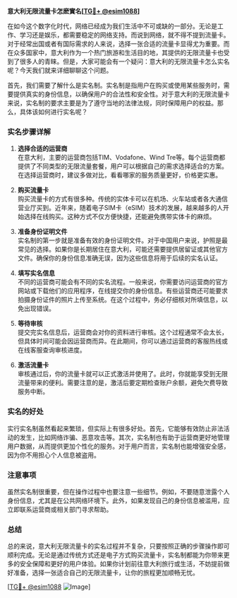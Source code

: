 **意大利无限流量卡怎麽實名[[TG💪+ @esim1088](https://t.me/s/esim1088)]**

在如今这个数字化时代，网络已经成为我们生活中不可或缺的一部分。无论是工作、学习还是娱乐，都需要稳定的网络支持。而说到网络，就不得不提到流量卡。对于经常出国或者有国际需求的人来说，选择一张合适的流量卡显得尤为重要。而在众多国家中，意大利作为一个热门旅游和生活目的地，其提供的无限流量卡也受到了很多人的青睐。但是，大家可能会有一个疑问：意大利的无限流量卡怎么实名呢？今天我们就来详细聊聊这个问题。

首先，我们需要了解什么是实名制。实名制是指用户在购买或使用某些服务时，需要提供真实的身份信息，以确保用户的合法性和安全性。对于意大利的无限流量卡来说，实名制的要求主要是为了遵守当地的法律法规，同时保障用户的权益。那么，具体该如何进行实名呢？

### 实名步骤详解

1. **选择合适的运营商**  
   在意大利，主要的运营商包括TIM、Vodafone、Wind Tre等。每个运营商都提供了不同类型的无限流量套餐，用户可以根据自己的需求选择适合的方案。在选择运营商时，建议多做对比，看看哪家的服务质量更好，价格更实惠。

2. **购买流量卡**  
   购买流量卡的方式有很多种。传统的实体卡可以在机场、火车站或者各大通信营业厅买到。近年来，随着电子SIM卡（eSIM）技术的发展，越来越多的人开始选择在线购买。这种方式不仅方便快捷，还能避免携带实体卡的麻烦。

3. **准备身份证明文件**  
   实名制的第一步就是准备有效的身份证明文件。对于中国用户来说，护照是最常见的选择。如果你是长期居住在意大利，可能还需要提供居留证或其他官方文件。确保你的身份信息准确无误，因为这些信息将用于后续的实名认证。

4. **填写实名信息**  
   不同的运营商可能会有不同的实名流程。一般来说，你需要访问运营商的官方网站或下载他们的应用程序，在线提交你的身份信息。有些运营商还可能要求拍摄身份证件的照片上传至系统。在这个过程中，务必仔细核对所填信息，以免出现错误。

5. **等待审核**  
   提交完实名信息后，运营商会对你的资料进行审核。这个过程通常不会太长，但具体时间可能会因运营商而异。在此期间，你可以通过运营商的客服热线或在线客服查询审核进度。

6. **激活流量卡**  
   审核通过后，你的流量卡就可以正式激活并使用了。此时，你就能享受到无限流量带来的便利。需要注意的是，激活后要定期检查账户余额，避免欠费导致服务中断。

### 实名的好处

实行实名制虽然看起来繁琐，但实际上有很多好处。首先，它能够有效防止非法活动的发生，比如网络诈骗、恶意攻击等。其次，实名制也有助于运营商更好地管理用户数据，从而提供更加个性化的服务。对于用户而言，实名制也能增强安全感，因为你不用担心个人信息被盗用。

### 注意事项

虽然实名制很重要，但在操作过程中也要注意一些细节。例如，不要随意泄露个人身份信息，尤其是在公共网络环境下。此外，如果发现自己的身份信息被滥用，应立即联系运营商或相关部门寻求帮助。

### 总结

总的来说，意大利无限流量卡的实名过程并不复杂，只要按照正确的步骤操作即可顺利完成。无论是通过传统方式还是电子方式购买流量卡，实名制都能为你带来更多的安全保障和更好的用户体验。如果你计划前往意大利旅行或生活，不妨提前做好准备，选择一张适合自己的无限流量卡，让你的旅程更加顺畅无忧。

[[TG💪+ @esim1088](https://t.me/s/esim1088) ![Image](https://i.postimg.cc/4NQfJmqS/Snipaste-2025-05-13-00-14-12.png)]